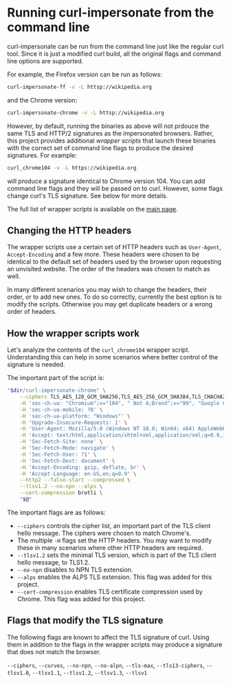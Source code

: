 # Running curl-impersonate from the command line

curl-impersonate can be run from the command line just like the regular curl tool.
Since it is just a modified curl build, all the original flags and command line options are supported.

For example, the Firefox version can be run as follows:
```bash
curl-impersonate-ff -v -L httsp://wikipedia.org
```

and the Chrome version:
```bash
curl-impersonate-chrome -v -L httsp://wikipedia.org
```

However, by default, running the binaries as above will not prdouce the same TLS and HTTP/2 signatures as the impersonated browsers. Rather, this project provides additional *wrapper scripts* that launch these binaries with the correct set of command line flags to produce the desired signatures. For example:
```bash
curl_chrome104 -v -L https://wikipedia.org
```

will produce a signature identical to Chrome version 104. You can add command line flags and they will be passed on to curl. However, some flags change curl's TLS signature. See below for more details.

The full list of wrapper scripts is available on the [main page](README.md#supported-browsers).

## Changing the HTTP headers
The wrapper scripts use a certain set of HTTP headers such as `User-Agent`, `Accept-Encoding` and a few more.
These headers were chosen to be identical to the default set of headers used by the browser upon requesting an unvisited website. The order of the headers was chosen to match as well.

In many different scenarios you may wish to change the headers, their order, or to add new ones.
To do so correctly, currently the best option is to modify the scripts.
Otherwise you may get duplicate headers or a wrong order of headers.

## How the wrapper scripts work
Let's analyze the contents of the `curl_chrome104` wrapper script.
Understanding this can help in some scenarios where better control of the signature is needed.

The important part of the script is:
```bash
"$dir/curl-impersonate-chrome" \
    --ciphers TLS_AES_128_GCM_SHA256,TLS_AES_256_GCM_SHA384,TLS_CHACHA20_POLY1305_SHA256,ECDHE-ECDSA-AES128-GCM-SHA256,ECDHE-RSA-AES128-GCM-SHA256,ECDHE-ECDSA-AES256-GCM-SHA384,ECDHE-RSA-AES256-GCM-SHA384,ECDHE-ECDSA-CHACHA20-POLY1305,ECDHE-RSA-CHACHA20-POLY1305,ECDHE-RSA-AES128-SHA,ECDHE-RSA-AES256-SHA,AES128-GCM-SHA256,AES256-GCM-SHA384,AES128-SHA,AES256-SHA \
    -H 'sec-ch-ua: "Chromium";v="104", " Not A;Brand";v="99", "Google Chrome";v="104"' \
    -H 'sec-ch-ua-mobile: ?0' \
    -H 'sec-ch-ua-platform: "Windows"' \
    -H 'Upgrade-Insecure-Requests: 1' \
    -H 'User-Agent: Mozilla/5.0 (Windows NT 10.0; Win64; x64) AppleWebKit/537.36 (KHTML, like Gecko) Chrome/104.0.0.0 Safari/537.36' \
    -H 'Accept: text/html,application/xhtml+xml,application/xml;q=0.9,image/avif,image/webp,image/apng,*/*;q=0.8,application/signed-exchange;v=b3;q=0.9' \
    -H 'Sec-Fetch-Site: none' \
    -H 'Sec-Fetch-Mode: navigate' \
    -H 'Sec-Fetch-User: ?1' \
    -H 'Sec-Fetch-Dest: document' \
    -H 'Accept-Encoding: gzip, deflate, br' \
    -H 'Accept-Language: en-US,en;q=0.9' \
    --http2 --false-start --compressed \
    --tlsv1.2 --no-npn --alps \
    --cert-compression brotli \
    "$@"
```

The important flags are as follows:
* `--ciphers` controls the cipher list, an important part of the TLS client hello message. The ciphers were chosen to match Chrome's.
* The multiple `-H` flags set the HTTP headers. You may want to modify these in many scenarios where other HTTP headers are required.
* `--tlsv1.2` sets the minimal TLS version, which is part of the TLS client hello message, to TLS1.2.
* `--no-npn` disables to NPN TLS extension.
* `--alps` enables the ALPS TLS extension. This flag was added for this project.
* `--cert-compression` enables TLS certificate compression used by Chrome. This flag was added for this project. 

## Flags that modify the TLS signature

The following flags are known to affect the TLS signature of curl.
Using them in addition to the flags in the wrapper scripts may produce a signature that does not match the browser.

`--ciphers`, `--curves`, `--no-npn`, `--no-alpn`, `--tls-max`, `--tls13-ciphers`, `--tlsv1.0`, `--tlsv1.1`, `--tlsv1.2`, `--tlsv1.3`, `--tlsv1` 
